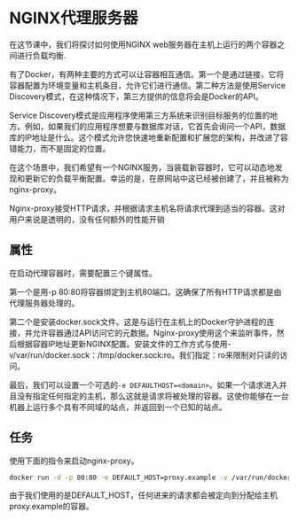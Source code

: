#  NGINX代理服务器
在这节课中，我们将探讨如何使用NGINX web服务器在主机上运行的两个容器之间进行负载均衡.

有了Docker，有两种主要的方式可以让容器相互通信。第一个是通过链接，它将容器配置为环境变量和主机条目，允许它们进行通信。第二种方法是使用Service Discovery模式，在这种情况下，第三方提供的信息将会是Docker的API。

Service Discovery模式是应用程序使用第三方系统来识别目标服务的位置的地方。例如，如果我们的应用程序想要与数据库对话，它首先会询问一个API，数据库的IP地址是什么。这个模式允许您快速地重新配置和扩展您的架构，并改进了容错能力，而不是固定的位置。

在这个场景中，我们希望有一个NGINX服务，当装载新容器时，它可以动态地发现和更新它的负载平衡配置。幸运的是，在原网站中这已经被创建了，并且被称为nginx-proxy。

Nginx-proxy接受HTTP请求，并根据请求主机名将请求代理到适当的容器。这对用户来说是透明的，没有任何额外的性能开销

## 属性
在启动代理容器时，需要配置三个键属性。

第一个是用-p 80:80将容器绑定到主机80端口。这确保了所有HTTP请求都是由代理服务器处理的。

第二个是安装docker.sock文件。这是与运行在主机上的Docker守护进程的连接，并允许容器通过API访问它的元数据。Nginx-proxy使用这个来监听事件，然后根据容器IP地址更新NGINX配置。安装文件的工作方式与使用-v/var/run/docker.sock：/tmp/docker.sock:ro。我们指定：ro来限制对只读的访问。

最后，我们可以设置一个可选的`-e DEFAULTHOST=<domain>`。如果一个请求进入并且没有指定任何指定的主机，那么这就是请求将被处理的容器。这使你能够在一台机器上运行多个具有不同域的站点，并返回到一个已知的站点。

## 任务
使用下面的指令来启动nginx-proxy。
```bash
docker run -d -p 80:80 -e DEFAULT_HOST=proxy.example -v /var/run/docker.sock:/tmp/docker.sock:ro --name nginx jwilder/nginx-proxy
```
由于我们使用的是DEFAULT_HOST，任何进来的请求都会被定向到分配给主机proxy.example的容器。